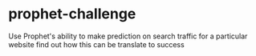 # prophet-challenge
Use Prophet's ability to make prediction on search traffic for a particular website find out how this can be translate to success

